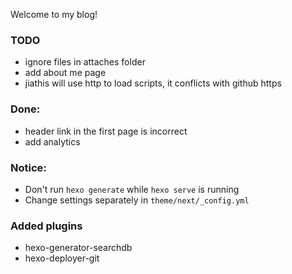 Welcome to my blog!

### TODO

- ignore files in attaches folder
- add about me page
- jiathis will use http to load scripts, it conflicts with github https


### Done:

- header link in the first page is incorrect
- add analytics


### Notice:

- Don't run `hexo generate` while `hexo serve` is running
- Change settings separately in `theme/next/_config.yml` 

### Added plugins

- hexo-generator-searchdb
- hexo-deployer-git
